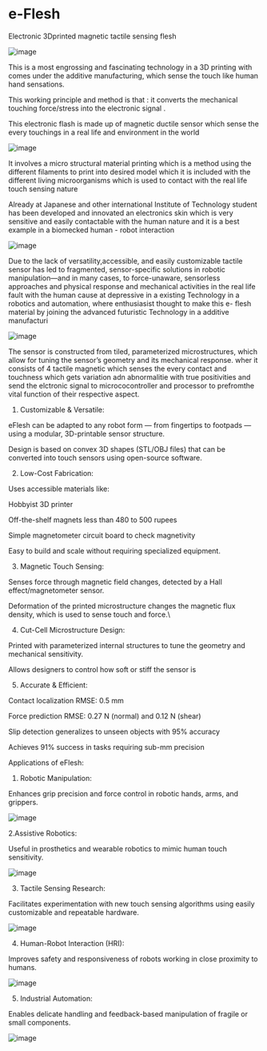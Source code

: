# e-Flesh
Electronic 3Dprinted magnetic tactile sensing flesh


![image](https://github.com/user-attachments/assets/392c10fb-eb04-467e-8412-dfb7e3302157)


This is a most engrossing and fascinating technology in a 3D printing with comes under the additive manufacturing, which sense the touch like human hand sensations.



This working principle and method is that : it converts the mechanical touching force/stress into the electronic signal . 



This electronic flash is made up of magnetic ductile sensor which sense the every touchings in a real life and environment in the world 




 ![image](https://github.com/user-attachments/assets/9b09233e-1aaf-4798-b310-c2178582320a)


 
It involves a micro structural material printing which is a method using the different filaments to print into desired model which it is included with the different living microorganisms which is used to contact with the real life touch sensing nature 


Already at Japanese and other international Institute of Technology student has been developed and innovated an electronics skin which is very sensitive and easily contactable with the human nature and it is a best example in a biomecked human - robot interaction




![image](https://github.com/user-attachments/assets/3f9ebb8e-1764-4712-9088-326550f595b4)




Due to the lack of versatility,accessible, and easily customizable tactile sensor has led to fragmented, sensor-specific solutions in robotic manipulation—and in many cases, to force-unaware, sensorless approaches and physical response and mechanical activities in the real life fault with the human cause at depressive in a existing Technology in a robotics and automation,
where enthusiasist thought to make this e- flesh material by joining the advanced futuristic Technology in a additive manufacturi




![image](https://github.com/user-attachments/assets/4d19fbd6-2706-42dd-a4e5-b749252f7b6d)




The sensor is constructed from tiled, parameterized microstructures, which allow for tuning the sensor’s geometry and its mechanical response.
wher it consists of 4 tactile magnetic
which senses the every contact and touchness which gets variation adn abnormalitie with true positivities and send the elctronic signal to micrococontroller and processor to prefromthe vital function of their respective aspect.




1. Customizable & Versatile:

eFlesh can be adapted to any robot form — from fingertips to footpads — using a modular, 3D-printable sensor structure.


Design is based on convex 3D shapes (STL/OBJ files) that can be converted into touch sensors using open-source software.




2. Low-Cost Fabrication:

Uses accessible materials like:

Hobbyist 3D printer

Off-the-shelf magnets less than 480 to 500 rupees

Simple magnetometer circuit board to check magnetivity

Easy to build and scale without requiring specialized equipment.



3. Magnetic Touch Sensing:

Senses force through magnetic field changes, detected by a Hall effect/magnetometer sensor.

Deformation of the printed microstructure changes the magnetic flux density, which is used to sense touch and force.\




4. Cut-Cell Microstructure Design:

Printed with parameterized internal structures to tune the geometry and mechanical sensitivity.

Allows designers to control how soft or stiff the sensor is



5. Accurate & Efficient:

Contact localization RMSE: 0.5 mm

Force prediction RMSE: 0.27 N (normal) and 0.12 N (shear)

Slip detection generalizes to unseen objects with 95% accuracy

Achieves 91% success in tasks requiring sub-mm precision







Applications of eFlesh:


1. Robotic Manipulation:
   

Enhances grip precision and force control in robotic hands, arms, and grippers.

![image](https://github.com/user-attachments/assets/60c8c2d8-8666-42c0-802e-e4c8a7f2d8a3)




2.Assistive Robotics:


Useful in prosthetics and wearable robotics to mimic human touch sensitivity.

![image](https://github.com/user-attachments/assets/e6bb3111-937c-42c1-adec-c4f036fff855)




3. Tactile Sensing Research:
   

Facilitates experimentation with new touch sensing algorithms using easily customizable and repeatable hardware.


![image](https://github.com/user-attachments/assets/200c72c2-19f6-45d9-8705-a46525317bf8)




4. Human-Robot Interaction (HRI):
   

Improves safety and responsiveness of robots working in close proximity to humans.

![image](https://github.com/user-attachments/assets/f1e198bc-c3ea-4804-9674-b79e56036ec7)




5. Industrial Automation:

   
Enables delicate handling and feedback-based manipulation of fragile or small components.

![image](https://github.com/user-attachments/assets/15685a81-ed0b-4903-9c05-8c1e9b02b27b)
